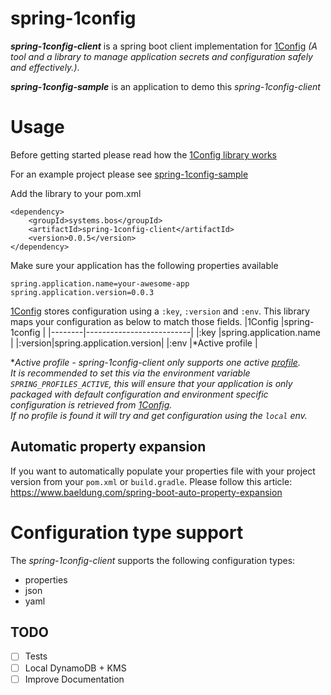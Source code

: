 # spring-1config

***spring-1config-client*** is a spring boot client implementation for [1Config](https://github.com/BrunoBonacci/1config) *(A tool and a library to manage application secrets and configuration safely and effectively.)*.

***spring-1config-sample*** is an application to demo this *spring-1config-client*

# Usage
Before getting started please read how the [1Config library works](https://cljdoc.org/d/com.brunobonacci/oneconfig/0.16.0/doc/readme)

For an example project please see [spring-1config-sample](spring-1config-sample)

Add the library to your pom.xml
```
<dependency>
    <groupId>systems.bos</groupId>
    <artifactId>spring-1config-client</artifactId>
    <version>0.0.5</version>
</dependency>
```

Make sure your application has the following properties available
```
spring.application.name=your-awesome-app
spring.application.version=0.0.3
```

[1Config](https://github.com/BrunoBonacci/1config) stores configuration using a `:key`, `:version` and `:env`. This library maps your configuration as below to match those fields.
|1Config |spring-1config            |
|--------|--------------------------|
|:key    |spring.application.name   |
|:version|spring.application.version|
|:env    |*Active profile           |

***Active profile* - spring-1config-client only supports one active [profile](https://docs.spring.io/spring-boot/docs/current/reference/html/spring-boot-features.html#boot-features-profiles).\
It is recommended to set this via the environment variable `SPRING_PROFILES_ACTIVE`, this will ensure that your application is only packaged with default configuration and environment specific configuration is retrieved from [1Config](https://github.com/BrunoBonacci/1config). \
If no profile is found it will try and get configuration using the `local` env.*

## Automatic property expansion
If you want to automatically populate your properties file with your project version from your `pom.xml` or `build.gradle`. Please follow this article: https://www.baeldung.com/spring-boot-auto-property-expansion

# Configuration type support
The *spring-1config-client* supports the following configuration types:
- properties
- json
- yaml

## TODO
- [ ] Tests
- [ ] Local DynamoDB + KMS
- [ ] Improve Documentation